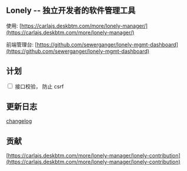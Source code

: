 ## Lonely -- 独立开发者的软件管理工具

使用: [https://carlajs.deskbtm.com/more/lonely-manager/](https://carlajs.deskbtm.com/more/lonely-manager/)

前端管理台: [https://github.com/sewerganger/lonely-mgmt-dashboard](https://github.com/sewerganger/lonely-mgmt-dashboard)

## 计划

<input type="checkbox" /> 接口校验， 防止 csrf

## 更新日志

[changelog](./CHANGELOG.md)

## 贡献

[https://carlajs.deskbtm.com/more/lonely-manager/lonely-contribution](https://carlajs.deskbtm.com/more/lonely-manager/lonely-contribution)
